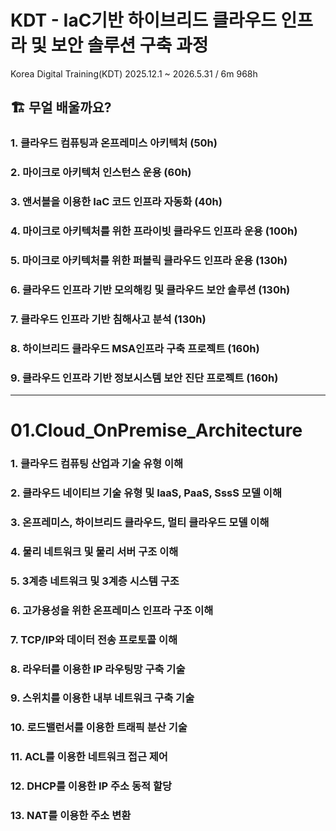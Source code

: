 # KDT - IaC기반 하이브리드 클라우드 인프라 및 보안 솔루션 구축 과정 
Korea Digital Training(KDT)
2025.12.1  ~ 2026.5.31 / 6m 968h


## 🏗️ 무얼 배울까요?

### 1. 클라우드 컴퓨팅과 온프레미스 아키텍처                   (50h)

### 2. 마이크로 아키텍처 인스턴스 운용                         (60h)

### 3. 앤서블을 이용한 IaC 코드 인프라 자동화                  (40h)

### 4. 마이크로 아키텍처를 위한 프라이빗 클라우드 인프라 운용  (100h)

### 5. 마이크로 아키텍처를 위한 퍼블릭 클라우드 인프라 운용    (130h)

### 6. 클라우드 인프라 기반 모의해킹 및 클라우드 보안 솔루션   (130h)

### 7. 클라우드 인프라 기반 침해사고 분석                       (130h)

### 8. 하이브리드 클라우드 MSA인프라 구축 프로젝트             (160h)

### 9. 클라우드 인프라 기반 정보시스템 보안 진단 프로젝트      (160h)




---

# 01.Cloud_OnPremise_Architecture




### 1. 클라우드 컴퓨팅 산업과 기술 유형 이해

### 2. 클라우드 네이티브 기술 유형 및 IaaS, PaaS, SssS 모델 이해

### 3. 온프레미스, 하이브리드 클라우드, 멀티 클라우드 모델 이해

### 4. 물리 네트워크 및 물리 서버 구조 이해

### 5. 3계층 네트워크 및 3계층 시스템 구조

### 6. 고가용성을 위한 온프레미스 인프라 구조 이해

### 7. TCP/IP와 데이터 전송 프로토콜 이해

### 8. 라우터를 이용한 IP 라우팅망 구축 기술

### 9. 스위치를 이용한 내부 네트워크 구축 기술

### 10. 로드밸런서를 이용한 트래픽 분산 기술

### 11. ACL를 이용한 네트워크 접근 제어

### 12. DHCP를 이용한 IP 주소 동적 할당

### 13. NAT를 이용한 주소 변환
